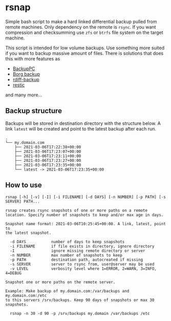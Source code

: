 # rsnap

Simple bash script to make a hard linked differential backup pulled from remote machines. Only dependency on the remote is `rsync`. If you want compression and checksumming use `zfs` or `btrfs` file system on the target machine.

This script is intended for low volume backups. Use something more suited if you want to backup massive amount of files. There is solutions that does this with more features as

* [BackupPC](https://backuppc.github.io/backuppc/)
* [Borg backup](https://www.borgbackup.org/)
* [rdiff-backup](https://rdiff-backup.net/)
* [restic](https://restic.net/)

and many more...

## Backup structure

Backups will be stored in destination directory with the structure below. A link `latest` will be created and point to the latest backup after each run.

```
.
└── my.domain.com
    ├── 2021-03-06T17:22:38+00:00
    ├── 2021-03-06T17:23:07+00:00
    ├── 2021-03-06T17:23:11+00:00
    ├── 2021-03-06T17:23:27+00:00
    ├── 2021-03-06T17:23:35+00:00
    └── latest -> 2021-03-06T17:23:35+00:00
```

## How to use

```
rsnap [-h] [-v] [-I] [-i FILENAME] [-d DAYS] [-n NUMBER] [-p PATH] [-s SERVER] PATH...

rsnap creates rsync snapshots of one or more paths on a remote
location. Specify number of snapshots to keep and/or max age in days.

Snapshot name format: 2021-03-06T10:25:45+00:00. A link, latest, point to
the latest snapshot.

  -d DAYS           number of days to keep snapshots
  -i FILENAME       if file exists in directory, ignore directory
  -I                ignore missing remote directory or server
  -n NUMBER         max number of snapshots to keep
  -p PATH           destination path, autocreated if missing
  -s SERVER         server to rsync from, user@server may be used
  -v LEVEL          verbosity level where 1=ERROR, 2=WARN, 3=INFO, 4=DEBUG

Snapshot one or more paths on the remote server.

Example: Make backup of my.domain.com:/var/backups and my.domain.com:/etc
to this servers /srv/backups. Keep 90 days of snapshots or max 30 snapshots.

  rsnap -n 30 -d 90 -p /srv/backups my.domain /var/backups /etc
```

<!---
vim: set spell spelllang=en:
-->
